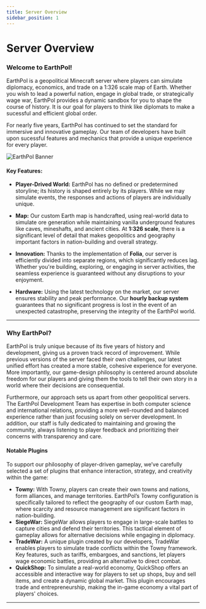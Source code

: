 ```yaml
---
title: Server Overview
sidebar_position: 1
---
```


# Server Overview

### Welcome to EarthPol!

EarthPol is a geopolitical Minecraft server where players can simulate diplomacy, economics, and trade on a 1:326 scale map of Earth. Whether you wish to lead a powerful nation, engage in global trade, or strategically wage war, EarthPol provides a dynamic sandbox for you to shape the course of history. It is our goal for players to think like diplomats to make a sucessful and efficient global order.

For nearly five years, EarthPol has continued to set the standard for immersive and innovative gameplay. Our team of developers have built upon sucessful features and mechanics that provide a unique experience for every player.

![EarthPol Banner](/img/banner.png)

#### Key Features:

* **Player-Drived World:** EarthPol has no defined or predetermined storyline; its history is shaped entirely by its players. While we may simulate events, the responses and actions of players are individually unique.

* **Map:** Our custom Earth map is handcrafted, using real-world data to simulate ore generation while maintaining vanilla underground features like caves, mineshafts, and ancient cities. At **1:326 scale**, there is a significant level of detail that makes geopolitics and geography important factors in nation-building and overall strategy. 

* **Innovation:** Thanks to the implementation of **Folia**, our server is efficiently divided into separate regions, which significantly reduces lag. Whether you're building, exploring, or engaging in server activities, the seamless experience is guaranteed without any disruptions to your enjoyment.

* **Hardware:** Using the latest technology on the market, our server ensures stability and peak performance. Our **hourly backup system** guarantees that no significant progress is lost in the event of an unexpected catastrophe, preserving the integrity of the EarthPol world.

---

### Why EarthPol?

EarthPol is truly unique because of its five years of history and development, giving us a proven track record of improvement. While previous versions of the server faced their own challenges, our latest unified effort has created a more stable, cohesive experience for everyone. More importantly, our game-design philosophy is centered around absolute freedom for our players and giving them the tools to tell their own story in a world where their decisions are consequential.

Furthermore, our approach sets us apart from other geopolitical servers. The EarthPol Development Team has expertise in both computer science and international relations, providing a more well-rounded and balanced experience rather than just focusing solely on server development. In addition, our staff is fully dedicated to maintaining and growing the community, always listening to player feedback and prioritizing their concerns with transparency and care.

#### Notable Plugins

To support our philosophy of player-driven gameplay, we’ve carefully selected a set of plugins that enhance interaction, strategy, and creativity within the game:

* **Towny:** With Towny, players can create their own towns and nations, form alliances, and manage territories. EarthPol’s Towny configuration is specifically tailored to reflect the geography of our custom Earth map, where scarcity and resource management are significant factors in nation-building.
* **SiegeWar:** SiegeWar allows players to engage in large-scale battles to capture cities and defend their territories. This tactical element of gameplay allows for alternative decisions while engaging in diplomacy.
* **TradeWar:** A unique plugin created by our developers, TradeWar enables players to simulate trade conflicts within the Towny framework. Key features, such as tariffs, embargoes, and sanctions, let players wage economic battles, providing an alternative to direct combat.
* **QuickShop:** To simulate a real-world economy, QuickShop offers an accessible and interactive way for players to set up shops, buy and sell items, and create a dynamic global market. This plugin encourages trade and entrepreneurship, making the in-game economy a vital part of players' choices.

---